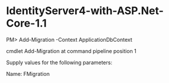 # IdentityServer4-with-ASP.Net-Core-1.1


PM> Add-Migration -Context ApplicationDbContext

cmdlet Add-Migration at command pipeline position 1

Supply values for the following parameters:

Name: FMigration
